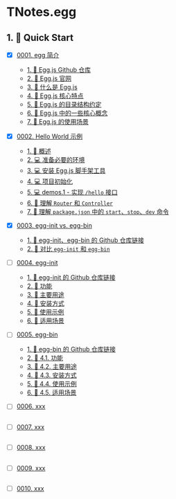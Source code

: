 # TNotes.egg


## 1. 🚀 Quick Start

- [x] [0001. egg 简介](https://tdahuyou.github.io/TNotes.egg/notes/0001.%20egg%20%E7%AE%80%E4%BB%8B/README) <!-- [locale](./notes/0001.%20egg%20%E7%AE%80%E4%BB%8B/README) -->  
  - [1. 🔗 Egg.js Github 仓库](https://tdahuyou.github.io/TNotes.egg/notes/0001.%20egg%20%E7%AE%80%E4%BB%8B/README#1--eggjs-github-仓库)
  - [2. 🔗 Egg.js 官网](https://tdahuyou.github.io/TNotes.egg/notes/0001.%20egg%20%E7%AE%80%E4%BB%8B/README#2--eggjs-官网)
  - [3. 📒 什么是 Egg.js](https://tdahuyou.github.io/TNotes.egg/notes/0001.%20egg%20%E7%AE%80%E4%BB%8B/README#3--什么是-eggjs)
  - [4. 📒 Egg.js 核心特点](https://tdahuyou.github.io/TNotes.egg/notes/0001.%20egg%20%E7%AE%80%E4%BB%8B/README#4--eggjs-核心特点)
  - [5. 📒 Egg.js 的目录结构约定](https://tdahuyou.github.io/TNotes.egg/notes/0001.%20egg%20%E7%AE%80%E4%BB%8B/README#5--eggjs-的目录结构约定)
  - [6. 📒 Egg.js 中的一些核心概念](https://tdahuyou.github.io/TNotes.egg/notes/0001.%20egg%20%E7%AE%80%E4%BB%8B/README#6--eggjs-中的一些核心概念)
  - [7. 📒 Egg.js 的使用场景](https://tdahuyou.github.io/TNotes.egg/notes/0001.%20egg%20%E7%AE%80%E4%BB%8B/README#7--eggjs-的使用场景)
  

- [x] [0002. Hello World 示例](https://tdahuyou.github.io/TNotes.egg/notes/0002.%20Hello%20World%20%E7%A4%BA%E4%BE%8B/README) <!-- [locale](./notes/0002.%20Hello%20World%20%E7%A4%BA%E4%BE%8B/README) -->  
  - [1. 📒 概述](https://tdahuyou.github.io/TNotes.egg/notes/0002.%20Hello%20World%20%E7%A4%BA%E4%BE%8B/README#1--概述)
  - [2. 💻 准备必要的环境](https://tdahuyou.github.io/TNotes.egg/notes/0002.%20Hello%20World%20%E7%A4%BA%E4%BE%8B/README#2--准备必要的环境)
  - [3. 💻 安装 Egg.js 脚手架工具](https://tdahuyou.github.io/TNotes.egg/notes/0002.%20Hello%20World%20%E7%A4%BA%E4%BE%8B/README#3--安装-eggjs-脚手架工具)
  - [4. 💻 项目初始化](https://tdahuyou.github.io/TNotes.egg/notes/0002.%20Hello%20World%20%E7%A4%BA%E4%BE%8B/README#4--项目初始化)
  - [5. 💻 demos.1 - 实现 `/hello` 接口](https://tdahuyou.github.io/TNotes.egg/notes/0002.%20Hello%20World%20%E7%A4%BA%E4%BE%8B/README#5--demos1---实现-hello-接口)
  - [6. 📒 理解 `Router` 和 `Controller`](https://tdahuyou.github.io/TNotes.egg/notes/0002.%20Hello%20World%20%E7%A4%BA%E4%BE%8B/README#6--理解-router-和-controller)
  - [7. 📒 理解 `package.json` 中的 `start`、`stop`、`dev` 命令](https://tdahuyou.github.io/TNotes.egg/notes/0002.%20Hello%20World%20%E7%A4%BA%E4%BE%8B/README#7--理解-packagejson-中的-startstopdev-命令)
  

- [x] [0003. egg-init vs. egg-bin](https://tdahuyou.github.io/TNotes.egg/notes/0003.%20egg-init%20vs.%20egg-bin/README) <!-- [locale](./notes/0003.%20egg-init%20vs.%20egg-bin/README) -->  
  - [1. 🔗 egg-init、egg-bin 的 Github 仓库链接](https://tdahuyou.github.io/TNotes.egg/notes/0003.%20egg-init%20vs.%20egg-bin/README#1--egg-initegg-bin-的-github-仓库链接)
  - [2. 📒 对比 `egg-init` 和 `egg-bin`](https://tdahuyou.github.io/TNotes.egg/notes/0003.%20egg-init%20vs.%20egg-bin/README#2--对比-egg-init-和-egg-bin)
  

- [ ] [0004. egg-init](https://tdahuyou.github.io/TNotes.egg/notes/0004.%20egg-init/README) <!-- [locale](./notes/0004.%20egg-init/README) -->  
  - [1. 🔗 egg-init 的 Github 仓库链接](https://tdahuyou.github.io/TNotes.egg/notes/0004.%20egg-init/README#1--egg-init-的-github-仓库链接)
  - [2. 📒 功能](https://tdahuyou.github.io/TNotes.egg/notes/0004.%20egg-init/README#2--功能)
  - [3. 📒 主要用途](https://tdahuyou.github.io/TNotes.egg/notes/0004.%20egg-init/README#3--主要用途)
  - [4. 📒 安装方式](https://tdahuyou.github.io/TNotes.egg/notes/0004.%20egg-init/README#4--安装方式)
  - [5. 📒 使用示例](https://tdahuyou.github.io/TNotes.egg/notes/0004.%20egg-init/README#5--使用示例)
  - [6. 📒 适用场景](https://tdahuyou.github.io/TNotes.egg/notes/0004.%20egg-init/README#6--适用场景)
  

- [ ] [0005. egg-bin](https://tdahuyou.github.io/TNotes.egg/notes/0005.%20egg-bin/README) <!-- [locale](./notes/0005.%20egg-bin/README) -->  
  - [1. 🔗 egg-bin 的 Github 仓库链接](https://tdahuyou.github.io/TNotes.egg/notes/0005.%20egg-bin/README#1--egg-bin-的-github-仓库链接)
  - [2. 📒 4.1. 功能](https://tdahuyou.github.io/TNotes.egg/notes/0005.%20egg-bin/README#2--41-功能)
  - [3. 📒 4.2. 主要用途](https://tdahuyou.github.io/TNotes.egg/notes/0005.%20egg-bin/README#3--42-主要用途)
  - [4. 📒 4.3. 安装方式](https://tdahuyou.github.io/TNotes.egg/notes/0005.%20egg-bin/README#4--43-安装方式)
  - [5. 📒 4.4. 使用示例](https://tdahuyou.github.io/TNotes.egg/notes/0005.%20egg-bin/README#5--44-使用示例)
  - [6. 📒 4.5. 适用场景](https://tdahuyou.github.io/TNotes.egg/notes/0005.%20egg-bin/README#6--45-适用场景)
  

- [ ] [0006. xxx](https://tdahuyou.github.io/TNotes.egg/notes/0006.%20xxx/README) <!-- [locale](./notes/0006.%20xxx/README) -->  
  
  
  ##
  
  

- [ ] [0007. xxx](https://tdahuyou.github.io/TNotes.egg/notes/0007.%20xxx/README) <!-- [locale](./notes/0007.%20xxx/README) -->  
  
  
  ##
  
  

- [ ] [0008. xxx](https://tdahuyou.github.io/TNotes.egg/notes/0008.%20xxx/README) <!-- [locale](./notes/0008.%20xxx/README) -->  
  
  
  ##
  
  

- [ ] [0009. xxx](https://tdahuyou.github.io/TNotes.egg/notes/0009.%20xxx/README) <!-- [locale](./notes/0009.%20xxx/README) -->  
  
  
  ##
  
  

- [ ] [0010. xxx](https://tdahuyou.github.io/TNotes.egg/notes/0010.%20xxx/README) <!-- [locale](./notes/0010.%20xxx/README) -->  
  
  
  ##
  
  
